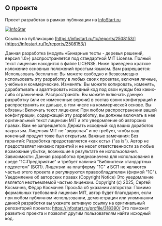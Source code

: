 ## О проекте

Проект разработан в рамках публикации на [InfoStart.ru](https://infostart.ru)

[![InfoStar](https://infostart.ru/bitrix/templates/sandbox_empty/assets/tpl/abo/img/logo.svg)](https://infostart.ru)

Ссылка на публикацию [https://infostart.ru/1c/reports/2508153/](https://infostart.ru/1c/reports/2508153/)

Данная разработка (модуль «Бинарные тесты - деревья решений, версия 1.0») распространяется под стандартной MIT License. Полный текст лицензии находится в файле LICENSE.
Ниже приведено краткое изложение основных положений простым языком.
Вам разрешается:
Использовать бесплатно: Вы можете свободно и безвозмездно использовать эту разработку в любых своих проектах, включая личные, учебные и коммерческие.
Изменять: Вы можете копировать, изменять, дорабатывать и адаптировать исходный код под свои нужды без каких-либо ограничений.
Распространять: Вы можете включать данную разработку (или ее измененные версии) в состав своих конфигураций и распространять их дальше, в том числе на коммерческой основе.
Вы обязаны:
Включать текст лицензии: При любом распространении вашей конфигурации, содержащей эту разработку, вы должны включать в нее оригинальный текст лицензии MIT и это уведомление об авторских правах.
Вам не запрещается:
Держать исходный код ваших доработок закрытым. Лицензия MIT не "вирусная" и не требует, чтобы ваш конечный продукт тоже был открытым.
Важные замечания:
Без гарантий: Разработка предоставляется «как есть» ("as is"). Автор не предоставляет никаких гарантий и не несет ответственности за любые возможные убытки, возникшие в результате ее использования.
Зависимости: Данная разработка предназначена для использования в среде "1С:Предприятие" и требует наличия "Библиотеки стандартных подсистем" (БСП). Лицензии на платформу "1С" и БСП не являются частью этого проекта и регулируются правообладателем (фирмой "1С").
Уведомление об авторских правах (Copyright Notice)
Это уведомление является неотъемлемой частью лицензии.
Copyright (c) 2025, Сергей Космачев, Фёдор Космачев
Просьба об указании авторства:
Помимо формальных требований лицензии MIT, автор будет благодарен, если при любом публичном использовании, демонстрации или упоминании данной разработки вы укажете активную ссылку на оригинальный репозиторий проекта:
https://infostart.ru/profile/318390/
Это поможет развитию проекта и позволит другим пользователям найти исходный код.
